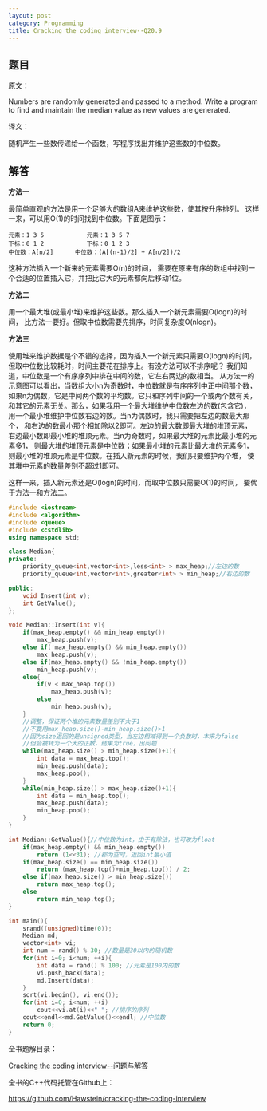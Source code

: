 ```yaml
---
layout: post
category: Programming
title: Cracking the coding interview--Q20.9
---
```


## 题目

原文：

Numbers are randomly generated and passed to a method. Write a 
program to find and maintain the median value as new values are 
generated.

译文：

随机产生一些数传递给一个函数，写程序找出并维护这些数的中位数。

## 解答

**方法一**

最简单直观的方法是用一个足够大的数组A来维护这些数，使其按升序排列。
这样一来，可以用O(1)的时间找到中位数。下面是图示：

	元素：1 3 5			元素：1 3 5 7
	下标：0 1 2			下标：0 1 2 3
	中位数：A[n/2]		中位数：(A[(n-1)/2] + A[n/2])/2

这种方法插入一个新来的元素需要O(n)的时间，
需要在原来有序的数组中找到一个合适的位置插入它，并把比它大的元素都向后移动1位。

**方法二**

用一个最大堆(或最小堆)来维护这些数。那么插入一个新元素需要O(logn)的时间，
比方法一要好。但取中位数需要先排序，时间复杂度O(nlogn)。

**方法三**

使用堆来维护数据是个不错的选择，因为插入一个新元素只需要O(logn)的时间，
但取中位数比较耗时，时间主要花在排序上。有没方法可以不排序呢？
我们知道，中位数是一个有序序列中排在中间的数，它左右两边的数相当。
从方法一的示意图可以看出，当数组大小n为奇数时，中位数就是有序序列中正中间那个数，
如果n为偶数，它是中间两个数的平均数。它只和序列中间的一个或两个数有关，
和其它的元素无关。那么，如果我用一个最大堆维护中位数左边的数(包含它)，
用一个最小堆维护中位数右边的数。当n为偶数时，我只需要把左边的数最大那个，
和右边的数最小那个相加除以2即可。左边的最大数即最大堆的堆顶元素，
右边最小数即最小堆的堆顶元素。当n为奇数时，如果最大堆的元素比最小堆的元素多1，
则最大堆的堆顶元素是中位数；如果最小堆的元素比最大堆的元素多1，
则最小堆的堆顶元素是中位数。在插入新元素的时候，我们只要维护两个堆，
使其堆中元素的数量差别不超过1即可。

这样一来，插入新元素还是O(logn)的时间，而取中位数只需要O(1)的时间，
要优于方法一和方法二。

```cpp
#include <iostream>
#include <algorithm>
#include <queue>
#include <cstdlib>
using namespace std;

class Median{
private:
    priority_queue<int,vector<int>,less<int> > max_heap;//左边的数
    priority_queue<int,vector<int>,greater<int> > min_heap;//右边的数

public:
    void Insert(int v);
    int GetValue();
};

void Median::Insert(int v){
    if(max_heap.empty() && min_heap.empty())
        max_heap.push(v);
    else if(!max_heap.empty() && min_heap.empty())
        max_heap.push(v);
    else if(max_heap.empty() && !min_heap.empty())
        min_heap.push(v);
    else{
        if(v < max_heap.top())
            max_heap.push(v);
        else
            min_heap.push(v);
    }
    //调整，保证两个堆的元素数量差别不大于1
    //不要用max_heap.size()-min_heap.size()>1
    //因为size返回的是unsigned类型，当左边相减得到一个负数时，本来为false
    //但会被转为一个大的正数，结果为true，出问题
    while(max_heap.size() > min_heap.size()+1){
        int data = max_heap.top();
        min_heap.push(data);
        max_heap.pop();
    }
    while(min_heap.size() > max_heap.size()+1){
        int data = min_heap.top();
        max_heap.push(data);
        min_heap.pop();
    }
}

int Median::GetValue(){//中位数为int，由于有除法，也可改为float
	if(max_heap.empty() && min_heap.empty())
        return (1<<31); //都为空时，返回int最小值
    if(max_heap.size() == min_heap.size())
        return (max_heap.top()+min_heap.top()) / 2;
    else if(max_heap.size() > min_heap.size())
        return max_heap.top();
    else
        return min_heap.top();
}

int main(){
    srand((unsigned)time(0));
    Median md;
    vector<int> vi;
    int num = rand() % 30; //数量是30以内的随机数
    for(int i=0; i<num; ++i){
        int data = rand() % 100; //元素是100内的数
        vi.push_back(data);
        md.Insert(data);
    }
    sort(vi.begin(), vi.end());
    for(int i=0; i<num; ++i)
        cout<<vi.at(i)<<" "; //排序的序列
    cout<<endl<<md.GetValue()<<endl; //中位数
    return 0;
}
```


全书题解目录：

[Cracking the coding interview--问题与解答](/posts/ctci-solutions-contents.html)

全书的C++代码托管在Github上：

<https://github.com/Hawstein/cracking-the-coding-interview>
